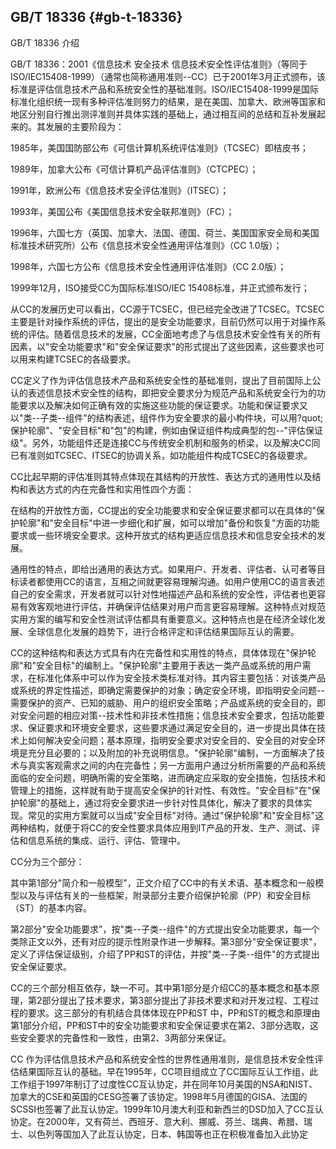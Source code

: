 ## GB/T 18336 {#gb-t-18336}

GB/T 18336 介绍

GB/T 18336：2001《信息技术 安全技术 信息技术安全性评估准则》（等同于ISO/IEC15408-1999）（通常也简称通用准则--CC）已于2001年3月正式颁布，该标准是评估信息技术产品和系统安全性的基础准则。ISO/IEC15408-1999是国际标准化组织统一现有多种评估准则努力的结果，是在美国、加拿大、欧洲等国家和地区分别自行推出测评准则并具体实践的基础上，通过相互间的总结和互补发展起来的。其发展的主要阶段为：

1985年，美国国防部公布《可信计算机系统评估准则》（TCSEC）即桔皮书；

1989年，加拿大公布《可信计算机产品评估准则》（CTCPEC）；

1991年，欧洲公布《信息技术安全评估准则》（ITSEC）；

1993年，美国公布《美国信息技术安全联邦准则》（FC）；

1996年，六国七方（英国、加拿大、法国、德国、荷兰、美国国家安全局和美国标准技术研究所）公布《信息技术安全性通用评估准则》（CC 1.0版）；

1998年，六国七方公布《信息技术安全性通用评估准则》（CC 2.0版）；

1999年12月，ISO接受CC为国际标准ISO/IEC 15408标准，并正式颁布发行；

从CC的发展历史可以看出，CC源于TCSEC，但已经完全改进了TCSEC。TCSEC主要是针对操作系统的评估，提出的是安全功能要求，目前仍然可以用于对操作系统的评估。随着信息技术的发展，CC全面地考虑了与信息技术安全性有关的所有因素，以&quot;安全功能要求&quot;和&quot;安全保证要求&quot;的形式提出了这些因素，这些要求也可以用来构建TCSEC的各级要求。

CC定义了作为评估信息技术产品和系统安全性的基础准则，提出了目前国际上公认的表述信息技术安全性的结构，即把安全要求分为规范产品和系统安全行为的功能要求以及解决如何正确有效的实施这些功能的保证要求。功能和保证要求又以&quot;类--子类--组件&quot;的结构表述，组件作为安全要求的最小构件块，可以用?quot;保护轮廓&quot;、&quot;安全目标&quot;和&quot;包&quot;的构建，例如由保证组件构成典型的包--&quot;评估保证级&quot;。另外，功能组件还是连接CC与传统安全机制和服务的桥梁，以及解决CC同已有准则如TCSEC、ITSEC的协调关系，如功能组件构成TCSEC的各级要求。

CC比起早期的评估准则其特点体现在其结构的开放性、表达方式的通用性以及结构和表达方式的内在完备性和实用性四个方面：

在结构的开放性方面，CC提出的安全功能要求和安全保证要求都可以在具体的&quot;保护轮廓&quot;和&quot;安全目标&quot;中进一步细化和扩展，如可以增加&quot;备份和恢复&quot;方面的功能要求或一些环境安全要求。这种开放式的结构更适应信息技术和信息安全技术的发展。

通用性的特点，即给出通用的表达方式。如果用户、开发者、评估者、认可者等目标读者都使用CC的语言，互相之间就更容易理解沟通。如用户使用CC的语言表述自己的安全需求，开发者就可以针对性地描述产品和系统的安全性，评估者也更容易有效客观地进行评估，并确保评估结果对用户而言更容易理解。这种特点对规范实用方案的编写和安全性测试评估都具有重要意义。这种特点也是在经济全球化发展、全球信息化发展的趋势下，进行合格评定和评估结果国际互认的需要。

CC的这种结构和表达方式具有内在完备性和实用性的特点，具体体现在&quot;保护轮廓&quot;和&quot;安全目标&quot;的编制上。&quot;保护轮廓&quot;主要用于表达一类产品或系统的用户需求，在标准化体系中可以作为安全技术类标准对待。其内容主要包括：对该类产品或系统的界定性描述，即确定需要保护的对象；确定安全环境，即指明安全问题--需要保护的资产、已知的威胁、用户的组织安全策略；产品或系统的安全目的，即对安全问题的相应对策--技术性和非技术性措施；信息技术安全要求，包括功能要求、保证要求和环境安全要求，这些要求通过满足安全目的，进一步提出具体在技术上如何解决安全问题；基本原理，指明安全要求对安全目的、安全目的对安全环境是充分且必要的；以及附加的补充说明信息。&quot;保护轮廓&quot;编制，一方面解决了技术与真实客观需求之间的内在完备性；另一方面用户通过分析所需要的产品和系统面临的安全问题，明确所需的安全策略，进而确定应采取的安全措施，包括技术和管理上的措施，这样就有助于提高安全保护的针对性、有效性。&quot;安全目标&quot;在&quot;保护轮廓&quot;的基础上，通过将安全要求进一步针对性具体化，解决了要求的具体实现。常见的实用方案就可以当成&quot;安全目标&quot;对待。通过&quot;保护轮廓&quot;和&quot;安全目标&quot;这两种结构，就便于将CC的安全性要求具体应用到IT产品的开发、生产、测试、评估和信息系统的集成、运行、评估、管理中。

CC分为三个部分：

其中第1部分&quot;简介和一般模型&quot;，正文介绍了CC中的有关术语、基本概念和一般模型以及与评估有关的一些框架，附录部分主要介绍保护轮廓（PP）和安全目标（ST）的基本内容。

第2部分&quot;安全功能要求&quot;，按&quot;类--子类--组件&quot;的方式提出安全功能要求，每一个类除正文以外，还有对应的提示性附录作进一步解释。第3部分&quot;安全保证要求&quot;，定义了评估保证级别，介绍了PP和ST的评估，并按&quot;类--子类--组件&quot;的方式提出安全保证要求。

CC的三个部分相互依存，缺一不可。其中第1部分是介绍CC的基本概念和基本原理，第2部分提出了技术要求，第3部分提出了非技术要求和对开发过程、工程过程的要求。这三部分的有机结合具体体现在PP和ST 中，PP和ST的概念和原理由第1部分介绍，PP和ST中的安全功能要求和安全保证要求在第2、3部分选取，这些安全要求的完备性和一致性，由第2、3两部分来保证。

CC 作为评估信息技术产品和系统安全性的世界性通用准则，是信息技术安全性评估结果国际互认的基础。早在1995年，CC项目组成立了CC国际互认工作组，此工作组于1997年制订了过度性CC互认协定，并在同年10月美国的NSA和NIST、加拿大的CSE和英国的CESG签署了该协定。1998年5月德国的GISA、法国的SCSSI也签署了此互认协定。1999年10月澳大利亚和新西兰的DSD加入了CC互认协定。在2000年，又有荷兰、西班牙、意大利、挪威、芬兰、瑞典、希腊、瑞士、以色列等国加入了此互认协定，日本、韩国等也正在积极准备加入此协定